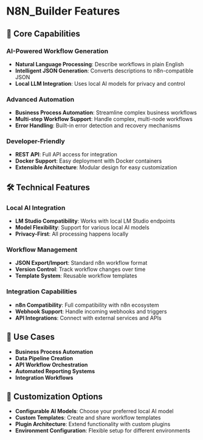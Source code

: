 # N8N_Builder Features

## 🚀 Core Capabilities

### AI-Powered Workflow Generation
- **Natural Language Processing**: Describe workflows in plain English
- **Intelligent JSON Generation**: Converts descriptions to n8n-compatible JSON
- **Local LLM Integration**: Uses local AI models for privacy and control

### Advanced Automation
- **Business Process Automation**: Streamline complex business workflows
- **Multi-step Workflow Support**: Handle complex, multi-node workflows
- **Error Handling**: Built-in error detection and recovery mechanisms

### Developer-Friendly
- **REST API**: Full API access for integration
- **Docker Support**: Easy deployment with Docker containers
- **Extensible Architecture**: Modular design for easy customization

## 🛠️ Technical Features

### Local AI Integration
- **LM Studio Compatibility**: Works with local LM Studio endpoints
- **Model Flexibility**: Support for various local AI models
- **Privacy-First**: All processing happens locally

### Workflow Management
- **JSON Export/Import**: Standard n8n workflow format
- **Version Control**: Track workflow changes over time
- **Template System**: Reusable workflow templates

### Integration Capabilities
- **n8n Compatibility**: Full compatibility with n8n ecosystem
- **Webhook Support**: Handle incoming webhooks and triggers
- **API Integrations**: Connect with external services and APIs

## 🎯 Use Cases

- **Business Process Automation**
- **Data Pipeline Creation**
- **API Workflow Orchestration**
- **Automated Reporting Systems**
- **Integration Workflows**

## 🔧 Customization Options

- **Configurable AI Models**: Choose your preferred local AI model
- **Custom Templates**: Create and share workflow templates
- **Plugin Architecture**: Extend functionality with custom plugins
- **Environment Configuration**: Flexible setup for different environments
